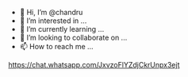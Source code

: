 - 👋 Hi, I’m @chandru 
- 👀 I’m interested in ...
- 🌱 I’m currently learning ...
- 💞️ I’m looking to collaborate on ...
- 📫 How to reach me ...

<!---
Vavachandru/Vavachandru is a ✨ special ✨ repository because its `README.md` (this file) appears on your GitHub profile.
You can click the Preview link to take a look at your changes.
--->
https://chat.whatsapp.com/JxvzoFlYZdjCkrUnpx3ejt
